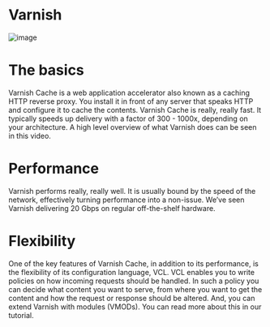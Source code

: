# Varnish

![image](https://user-images.githubusercontent.com/59032477/222936460-d51f5e69-b391-43d1-92c0-4f6041e78f1a.png)

# The basics
Varnish Cache is a web application accelerator also known as a caching HTTP reverse proxy. You install it in front of any server that speaks HTTP and configure it to cache the contents. Varnish Cache is really, really fast. It typically speeds up delivery with a factor of 300 - 1000x, depending on your architecture. A high level overview of what Varnish does can be seen in this video.

# Performance
Varnish performs really, really well. It is usually bound by the speed of the network, effectively turning performance into a non-issue. We’ve seen Varnish delivering 20 Gbps on regular off-the-shelf hardware.

# Flexibility
One of the key features of Varnish Cache, in addition to its performance, is the flexibility of its configuration language, VCL. VCL enables you to write policies on how incoming requests should be handled. In such a policy you can decide what content you want to serve, from where you want to get the content and how the request or response should be altered. And, you can extend Varnish with modules (VMODs). You can read more about this in our tutorial.
